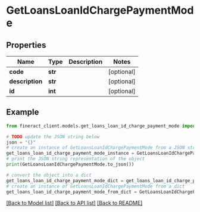 # GetLoansLoanIdChargePaymentMode


## Properties

Name | Type | Description | Notes
------------ | ------------- | ------------- | -------------
**code** | **str** |  | [optional] 
**description** | **str** |  | [optional] 
**id** | **int** |  | [optional] 

## Example

```python
from fineract_client.models.get_loans_loan_id_charge_payment_mode import GetLoansLoanIdChargePaymentMode

# TODO update the JSON string below
json = "{}"
# create an instance of GetLoansLoanIdChargePaymentMode from a JSON string
get_loans_loan_id_charge_payment_mode_instance = GetLoansLoanIdChargePaymentMode.from_json(json)
# print the JSON string representation of the object
print(GetLoansLoanIdChargePaymentMode.to_json())

# convert the object into a dict
get_loans_loan_id_charge_payment_mode_dict = get_loans_loan_id_charge_payment_mode_instance.to_dict()
# create an instance of GetLoansLoanIdChargePaymentMode from a dict
get_loans_loan_id_charge_payment_mode_from_dict = GetLoansLoanIdChargePaymentMode.from_dict(get_loans_loan_id_charge_payment_mode_dict)
```
[[Back to Model list]](../README.md#documentation-for-models) [[Back to API list]](../README.md#documentation-for-api-endpoints) [[Back to README]](../README.md)



